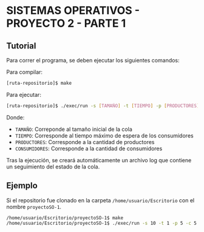 # SISTEMAS OPERATIVOS - PROYECTO 2 - PARTE 1

## Tutorial

Para correr el programa, se deben ejecutar los siguientes comandos:

Para compilar:
```bash
[ruta-repositorio]$ make
```

Para ejecutar:
```bash
[ruta-repositorio]$ ./exec/run -s [TAMAÑO] -t [TIEMPO] -p [PRODUCTORES] -c [CONSUMIDORES]
```

Donde:

* `TAMAÑO`: Correponde al tamaño inicial de la cola
* `TIEMPO`: Corresponde al tiempo máximo de espera de los consumidores
* `PRODUCTORES`: Corresponde a la cantidad de productores
* `CONSUMIDORES`: Corresponde a la cantidad de consumidores

Tras la ejecución, se creará automáticamente un archivo log que contiene un seguimiento del estado de la cola.

## Ejemplo

Si el repositorio fue clonado en la carpeta `/home/usuario/Escritorio` con el nombre `proyectoSO-1`.

```bash
/home/usuario/Escritorio/proyectoSO-1$ make
/home/usuario/Escritorio/proyectoSO-1$ ./exec/run -s 10 -t 1 -p 5 -c 5
```